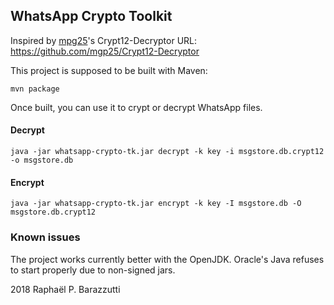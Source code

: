 ## WhatsApp Crypto Toolkit

Inspired by [mpg25](https://www.github.com/mgp25)'s Crypt12-Decryptor URL: https://github.com/mgp25/Crypt12-Decryptor
            

This project is supposed to be built with Maven:

```
mvn package
```

Once built, you can use it to crypt or decrypt WhatsApp files.


#### Decrypt
```
java -jar whatsapp-crypto-tk.jar decrypt -k key -i msgstore.db.crypt12 -o msgstore.db
```

#### Encrypt
```
java -jar whatsapp-crypto-tk.jar encrypt -k key -I msgstore.db -O msgstore.db.crypt12
```


### Known issues
The project works currently better with the OpenJDK. Oracle's Java refuses to start properly due to non-signed jars. 
 
 
 2018 Raphaël P. Barazzutti           